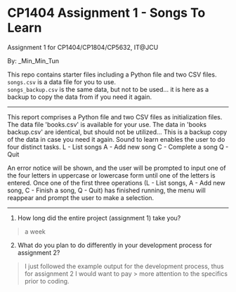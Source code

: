 # CP1404 Assignment 1 - Songs To Learn
Assignment 1 for CP1404/CP1804/CP5632, IT@JCU

By: _Min_Min_Tun

This repo contains starter files including a Python file and two CSV files.  
`songs.csv` is a data file for you to use.  
`songs_backup.csv` is the same data, but not to be used... it is here as a backup to copy the data from if you need it again.

---
This report comprises a Python file and two CSV files as initialization files.
The data file 'books.csv' is available for your use.
The data in 'books backup.csv' are identical, but should not be utilized... This is a backup copy of the data in case you need it again.
Sound to learn enables the user to do four distinct tasks.
L - List songs
A - Add new song
C - Complete a song
Q - Quit

An error notice will be shown, and the user will be prompted to input one of the four letters in uppercase or lowercase form until one of the letters is entered.
Once one of the first three operations (L - List songs, A - Add new song, C - Finish a song, Q - Quit) has finished running, the menu will reappear and prompt the user to make a selection.

---


1. How long did the entire project (assignment 1) take you?
> a week

2. What do you plan to do  differently in your development process for assignment 2?
> I just followed the example output for the development process, 
> thus for assignment 2 I would want to pay > more attention to the specifics prior to coding.